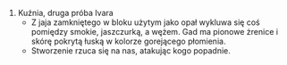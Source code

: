 1. Kuźnia, druga próba Ivara
    - Z jaja zamkniętego w bloku użytym jako opał wykluwa się coś pomiędzy smokie, jaszczurką, a wężem. Gad ma pionowe żrenice i skórę pokrytą łuską w kolorze gorejącego płomienia.
    - Stworzenie rzuca się na nas, atakując kogo popadnie.
